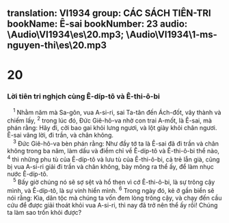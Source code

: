 translation: VI1934
group: CÁC SÁCH TIÊN-TRI
bookName: Ê-sai 
bookNumber: 23
audio: \Audio\VI1934\es\20.mp3; \Audio\VI1934\1-ms-nguyen-thi\es\20.mp3
-------

<div class="title"><h1>20</h1><h3>Lời tiên tri nghịch cùng Ê-díp-tô và Ê-thi-ô-bi</h3></div>
<span class="verse es_20_1"> <sup>1</sup> Nhằm năm mà Sa-gôn, vua A-si-ri, sai Ta-tân đến Ách-đốt, vây thành và chiếm lấy, </span>
<span class="verse es_20_2"><sup>2</sup> trong lúc đó, Đức Giê-hô-va nhờ con trai A-mốt, là Ê-sai, mà phán rằng: Hãy đi, cởi bao gai khỏi lưng ngươi, và lột giày khỏi chân ngươi. Ê-sai vâng lời, đi trần, và chân không. <br/></span>
<span class="verse es_20_3"> <sup>3</sup> Đức Giê-hô-va bèn phán rằng: Như đầy tớ ta là Ê-sai đã đi trần và chân không trong ba năm, làm dấu và điềm chỉ về Ê-díp-tô và Ê-thi-ô-bi thể nào, </span>
<span class="verse es_20_4"><sup>4</sup> thì những phu tù của Ê-díp-tô và lưu tù của Ê-thi-ô-bi, cả trẻ lẫn già, cũng bị vua A-si-ri giải đi trần và chân không, bày mông ra thể ấy, để làm nhục nước Ê-díp-tô. <br/></span>
<span class="verse es_20_5"> <sup>5</sup> Bấy giờ chúng nó sẽ sợ sệt và hổ thẹn vì cớ Ê-thi-ô-bi, là sự trông cậy mình, và Ê-díp-tô, là sự vinh hiển mình. </span>
<span class="verse es_20_6"><sup>6</sup> Trong ngày đó, kẻ ở gần biển sẽ nói rằng: Kìa, dân tộc mà chúng ta vốn đem lòng trông cậy, và chạy đến cầu cứu để được giải thoát khỏi vua A-si-ri, thì nay đã trở nên thể ấy rồi! Chúng ta làm sao trốn khỏi được? <br/></span>
